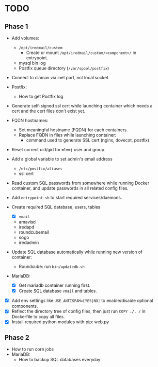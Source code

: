 # TODO

## Phase 1

- Add volumes:
    - `/opt/iredmail/custom`
        - Create or mount `/opt/iredmail/custom/<component>/` in entrypoint.
    - mysql bin log
    - Postfix queue directory (`/var/spool/postfix`)
- Connect to clamav via inet port, not local socket.
- Postfix:
    - How to get Postfix log
- Generate self-signed ssl cert while launching container which needs a cert
  and the cert files don't exist yet.
- FQDN hostnames:
    - Set meaningful hostname (FQDN) for each containers.
    - Replace FQDN in files while launching container:
        - command used to generate SSL cert (nginx, dovecot, postfix)
- Reset correct uid/gid for `mlmmj` user and group.
- Add a global variable to set admin's email address
    - `/etc/postfix/aliases`
    - ssl cert
- Read custom SQL passwords from somewhere while running Docker container, and
  update passwords in all related config files.
- Add `entrypoint.sh` to start required services/daemons.

- Create required SQL database, users, tables
    - [x] `vmail`
    - amavisd
    - iredapd
    - roundcubemail
    - sogo
    - iredadmin

- Update SQL database automatically while running new version of container:
    - Roundcube: run `bin/updatedb.sh`

- MariaDB:
    - [x] Get mariadb container running first.
    - [x] Create SQL database `vmail` and tables.
- [x] Add env settings like `USE_ANTISPAM=[YES|NO]` to enable/disable optional components.
- [x] Reflect the directory tree of config files, then just run `COPY ./. /` in Dockerfile to copy all files.
- [x] Install required python modules with pip: web.py

## Phase 2

- How to run corn jobs
- MariaDB:
    - How to backup SQL databases everyday
